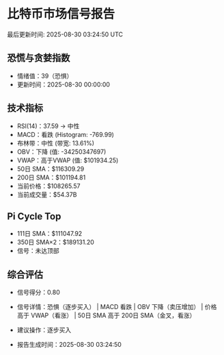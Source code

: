 # 比特币市场信号报告

最后更新时间: 2025-08-30 03:24:50 UTC

## 恐慌与贪婪指数
- 情绪值：39（恐惧）
- 更新时间：2025-08-30 00:00:00

## 技术指标
- RSI(14)：37.59 → 中性
- MACD：看跌 (Histogram: -769.99)
- 布林带：中性 (带宽: 13.61%)
- OBV：下降 (值: -34250347697)
- VWAP：高于VWAP (值: $101934.25)
- 50日 SMA：$116309.29
- 200日 SMA：$101194.81
- 当前价格：$108265.57
- 当前成交量：$54.37B

## Pi Cycle Top
- 111日 SMA：$111047.92
- 350日 SMA×2：$189131.20
- 信号：未达顶部

## 综合评估
- 信号得分：0.80
- 信号详情：恐惧（逐步买入） | MACD 看跌 | OBV 下降（卖压增加） | 价格高于 VWAP（看涨） | 50日 SMA 高于 200日 SMA（金叉，看涨）
- 建议操作：逐步买入

- 报告生成时间：2025-08-30 03:24:50
